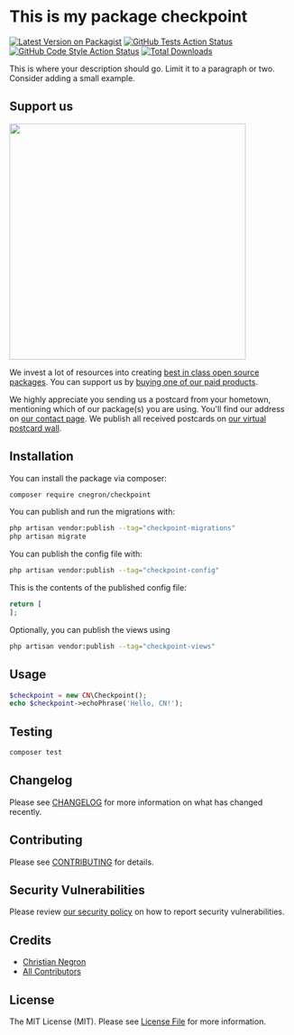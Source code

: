 # This is my package checkpoint

[![Latest Version on Packagist](https://img.shields.io/packagist/v/cnegron/checkpoint.svg?style=flat-square)](https://packagist.org/packages/cnegron/checkpoint)
[![GitHub Tests Action Status](https://img.shields.io/github/actions/workflow/status/cnegron/checkpoint/run-tests.yml?branch=main&label=tests&style=flat-square)](https://github.com/cnegron/checkpoint/actions?query=workflow%3Arun-tests+branch%3Amain)
[![GitHub Code Style Action Status](https://img.shields.io/github/actions/workflow/status/cnegron/checkpoint/fix-php-code-style-issues.yml?branch=main&label=code%20style&style=flat-square)](https://github.com/cnegron/checkpoint/actions?query=workflow%3A"Fix+PHP+code+style+issues"+branch%3Amain)
[![Total Downloads](https://img.shields.io/packagist/dt/cnegron/checkpoint.svg?style=flat-square)](https://packagist.org/packages/cnegron/checkpoint)

This is where your description should go. Limit it to a paragraph or two. Consider adding a small example.

## Support us

[<img src="https://github-ads.s3.eu-central-1.amazonaws.com/checkpoint.jpg?t=1" width="419px" />](https://spatie.be/github-ad-click/checkpoint)

We invest a lot of resources into creating [best in class open source packages](https://spatie.be/open-source). You can support us by [buying one of our paid products](https://spatie.be/open-source/support-us).

We highly appreciate you sending us a postcard from your hometown, mentioning which of our package(s) you are using. You'll find our address on [our contact page](https://spatie.be/about-us). We publish all received postcards on [our virtual postcard wall](https://spatie.be/open-source/postcards).

## Installation

You can install the package via composer:

```bash
composer require cnegron/checkpoint
```

You can publish and run the migrations with:

```bash
php artisan vendor:publish --tag="checkpoint-migrations"
php artisan migrate
```

You can publish the config file with:

```bash
php artisan vendor:publish --tag="checkpoint-config"
```

This is the contents of the published config file:

```php
return [
];
```

Optionally, you can publish the views using

```bash
php artisan vendor:publish --tag="checkpoint-views"
```

## Usage

```php
$checkpoint = new CN\Checkpoint();
echo $checkpoint->echoPhrase('Hello, CN!');
```

## Testing

```bash
composer test
```

## Changelog

Please see [CHANGELOG](CHANGELOG.md) for more information on what has changed recently.

## Contributing

Please see [CONTRIBUTING](CONTRIBUTING.md) for details.

## Security Vulnerabilities

Please review [our security policy](../../security/policy) on how to report security vulnerabilities.

## Credits

- [Christian Negron](https://github.com/cnegron)
- [All Contributors](../../contributors)

## License

The MIT License (MIT). Please see [License File](LICENSE.md) for more information.
